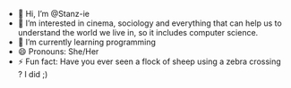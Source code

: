 - 👋 Hi, I’m @Stanz-ie
- 👀 I’m interested in cinema, sociology and everything that can help us to understand the world we live in, so it includes computer science.
- 🌱 I’m currently learning programming 
- 😄 Pronouns: She/Her
- ⚡ Fun fact: Have you ever seen a flock of sheep using a zebra crossing ? I did ;) 

<!---
Stanz-ie/Stanz-ie is a ✨ special ✨ repository because its `README.md` (this file) appears on your GitHub profile.
You can click the Preview link to take a look at your changes.
--->
